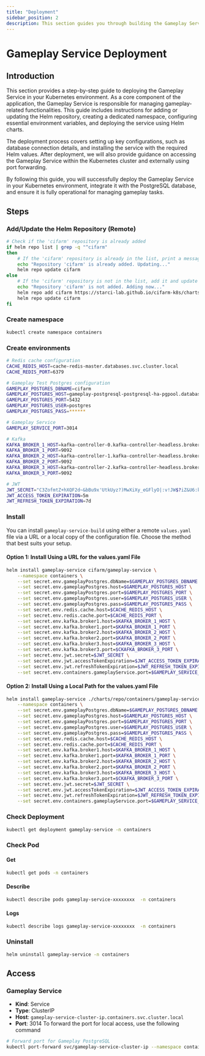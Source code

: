 ```yaml
---
title: "Deployment"
sidebar_position: 2
description: This section guides you through building the Gameplay Service in your Kubernetes environment using Helm.
---
```

# Gameplay Service Deployment
## Introduction
This section provides a step-by-step guide to deploying the Gameplay Service in your Kubernetes environment. As a core component of the application, the Gameplay Service is responsible for managing gameplay-related functionalities. This guide includes instructions for adding or updating the Helm repository, creating a dedicated namespace, configuring essential environment variables, and deploying the service using Helm charts.

The deployment process covers setting up key configurations, such as database connection details, and installing the service with the required Helm values. After deployment, we will also provide guidance on accessing the Gameplay Service within the Kubernetes cluster and externally using port forwarding.

By following this guide, you will successfully deploy the Gameplay Service in your Kubernetes environment, integrate it with the PostgreSQL database, and ensure it is fully operational for managing gameplay tasks.

## Steps
### Add/Update the Helm Repository (Remote)
```bash
# Check if the 'cifarm' repository is already added
if helm repo list | grep -q "^cifarm" 
then
    # If the 'cifarm' repository is already in the list, print a message and update the repository
    echo "Repository 'cifarm' is already added. Updating..."
    helm repo update cifarm
else
    # If the 'cifarm' repository is not in the list, add it and update the repository
    echo "Repository 'cifarm' is not added. Adding now..."
    helm repo add cifarm https://starci-lab.github.io/cifarm-k8s/charts
    helm repo update cifarm
fi
```
### Create namespace
```bash
kubectl create namespace containers
```
### Create environments
```bash
# Redis cache configuration
CACHE_REDIS_HOST=cache-redis-master.databases.svc.cluster.local
CACHE_REDIS_PORT=6379

# Gameplay Test Postgres configuration
GAMEPLAY_POSTGRES_DBNAME=cifarm
GAMEPLAY_POSTGRES_HOST=gameplay-postgresql-postgresql-ha-pgpool.databases.svc.cluster.local
GAMEPLAY_POSTGRES_PORT=5432
GAMEPLAY_POSTGRES_USER=postgres
GAMEPLAY_POSTGRES_PASS=******

# Gameplay Service
GAMEPLAY_SERVICE_PORT=3014

# Kafka
KAFKA_BROKER_1_HOST=kafka-controller-0.kafka-controller-headless.brokers.svc.cluster.local
KAFKA_BROKER_1_PORT=9092
KAFKA_BROKER_2_HOST=kafka-controller-1.kafka-controller-headless.brokers.svc.cluster.local
KAFKA_BROKER_2_PORT=9092
KAFKA_BROKER_3_HOST=kafka-controller-2.kafka-controller-headless.brokers.svc.cluster.local
KAFKA_BROKER_3_PORT=9092

# JWT
JWT_SECRET="C3ZofmtZ+hXQF2d~&bBu9x'UtkUyz?)MwXiXy_eGFlyO|:v!JW$?iZ&U6:kPQg("
JWT_ACCESS_TOKEN_EXPIRATION=5m
JWT_REFRESH_TOKEN_EXPIRATION=7d

```

### Install
You can install `gameplay-service-build` using either a remote `values.yaml` file via a URL or a local copy of the configuration file. Choose the method that best suits your setup.
#### Option 1: Install Using a URL for the values.yaml File
```bash
helm install gameplay-service cifarm/gameplay-service \
    --namespace containers \
    --set secret.env.gameplayPostgres.dbName=$GAMEPLAY_POSTGRES_DBNAME \
    --set secret.env.gameplayPostgres.host=$GAMEPLAY_POSTGRES_HOST \
    --set secret.env.gameplayPostgres.port=$GAMEPLAY_POSTGRES_PORT \
    --set secret.env.gameplayPostgres.user=$GAMEPLAY_POSTGRES_USER \
    --set secret.env.gameplayPostgres.pass=$GAMEPLAY_POSTGRES_PASS \
    --set secret.env.redis.cache.host=$CACHE_REDIS_HOST \
    --set secret.env.redis.cache.port=$CACHE_REDIS_PORT \
    --set secret.env.kafka.broker1.host=$KAFKA_BROKER_1_HOST \
    --set secret.env.kafka.broker1.port=$KAFKA_BROKER_1_PORT \
    --set secret.env.kafka.broker2.host=$KAFKA_BROKER_2_HOST \
    --set secret.env.kafka.broker2.port=$KAFKA_BROKER_2_PORT \
    --set secret.env.kafka.broker3.host=$KAFKA_BROKER_3_HOST \
    --set secret.env.kafka.broker3.port=$CKAFKA_BROKER_3_PORT \
    --set secret.env.jwt.secret=$JWT_SECRET \
    --set secret.env.jwt.accessTokenExpiration=$JWT_ACCESS_TOKEN_EXPIRATION \
    --set secret.env.jwt.refreshTokenExpiration=$JWT_REFRESH_TOKEN_EXPIRATION \
    --set secret.env.containers.gameplayService.port=$GAMEPLAY_SERVICE_PORT

```
#### Option 2: Install Using a Local Path for the values.yaml File
```bash
helm install gameplay-service ./charts/repo/containers/gameplay-service/deployment/ \
    --namespace containers \
    --set secret.env.gameplayPostgres.dbName=$GAMEPLAY_POSTGRES_DBNAME \
    --set secret.env.gameplayPostgres.host=$GAMEPLAY_POSTGRES_HOST \
    --set secret.env.gameplayPostgres.port=$GAMEPLAY_POSTGRES_PORT \
    --set secret.env.gameplayPostgres.user=$GAMEPLAY_POSTGRES_USER \
    --set secret.env.gameplayPostgres.pass=$GAMEPLAY_POSTGRES_PASS \
    --set secret.env.redis.cache.host=$CACHE_REDIS_HOST \
    --set secret.env.redis.cache.port=$CACHE_REDIS_PORT \
    --set secret.env.kafka.broker1.host=$KAFKA_BROKER_1_HOST \
    --set secret.env.kafka.broker1.port=$KAFKA_BROKER_1_PORT \
    --set secret.env.kafka.broker2.host=$KAFKA_BROKER_2_HOST \
    --set secret.env.kafka.broker2.port=$KAFKA_BROKER_2_PORT \
    --set secret.env.kafka.broker3.host=$KAFKA_BROKER_3_HOST \
    --set secret.env.kafka.broker3.port=$CKAFKA_BROKER_3_PORT \
    --set secret.env.jwt.secret=$JWT_SECRET \
    --set secret.env.jwt.accessTokenExpiration=$JWT_ACCESS_TOKEN_EXPIRATION \
    --set secret.env.jwt.refreshTokenExpiration=$JWT_REFRESH_TOKEN_EXPIRATION \
    --set secret.env.containers.gameplayService.port=$GAMEPLAY_SERVICE_PORT
```
### Check Deployment
```bash
kubectl get deployment gameplay-service -n containers
```
### Check Pod
#### Get
```bash
kubectl get pods -n containers
```
#### Describe
```bash
kubectl describe pods gameplay-service-xxxxxxxx  -n containers
```
#### Logs
```bash
kubectl describe logs gameplay-service-xxxxxxxx  -n containers
```
### Uninstall
```bash
helm uninstall gameplay-service -n containers
```

## Access
### Gameplay Service
- **Kind**: Service  
- **Type**: ClusterIP  
- **Host**: `gameplay-service-cluster-ip.containers.svc.cluster.local`  
- **Port**: 3014
To forward the port for local access, use the following command
```bash
# Forward port for Gameplay PostgreSQL
kubectl port-forward svc/gameplay-service-cluster-ip --namespace containers 3014:3014
```

